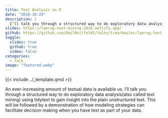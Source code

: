 ```yaml
---
title: Text Analysis in R
date: "2018-10-29"
description: |
  I’ll talk you through a structured way to do exploratory data analysis(also called text mining) using tidytext to gain insight into the plain unstructured text.
slides: https://laerug-text-mining-2018.netlify.app/
github: https://github.com/EmilHvitfeldt/talks/tree/master/laerug-text-mining-2018
toggle:
  slides: true
  github: true
  video: false
categories:
  - talk
image: "featured.webp"
---
```


{{< include ../_template.qmd >}}

An ever-increasing amount of textual data is available us. I’ll talk you through a structured way to do exploratory data analysis(also called text mining) using tidytext to gain insight into the plain unstructured text. This will be followed by a demonstration of how modeling strategies can facilitate decision making when you have text as part of your data.
